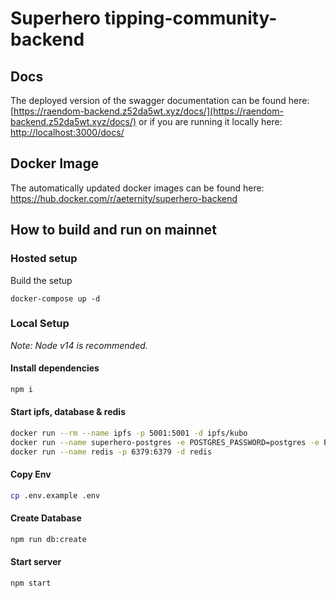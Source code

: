 # Superhero tipping-community-backend

## Docs

The deployed version of the swagger documentation can be found here: [https://raendom-backend.z52da5wt.xyz/docs/](https://raendom-backend.z52da5wt.xyz/docs/) or if you are running it locally here: [http://localhost:3000/docs/](http://localhost:3000/docs/)

## Docker Image

The automatically updated docker images can be found here: https://hub.docker.com/r/aeternity/superhero-backend

## How to build and run on mainnet

### Hosted setup

Build the setup
```
docker-compose up -d
```

### Local Setup

*Note: Node v14 is recommended.*

#### Install dependencies
```bash
npm i
```

#### Start ipfs, database & redis
```bash
docker run --rm --name ipfs -p 5001:5001 -d ipfs/kubo
docker run --name superhero-postgres -e POSTGRES_PASSWORD=postgres -e POSTGRES_USER=postgres -e POSTGRES_DB=superhero -p5432:5432 -d postgres
docker run --name redis -p 6379:6379 -d redis
```

#### Copy Env
```bash
cp .env.example .env
```

#### Create Database

```bash
npm run db:create
```
#### Start server

```bash
npm start
```
